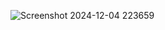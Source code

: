 ![Screenshot 2024-12-04 223659](https://github.com/user-attachments/assets/d0bed4ec-dfc8-41c2-8aea-9d98eb7f060a)
